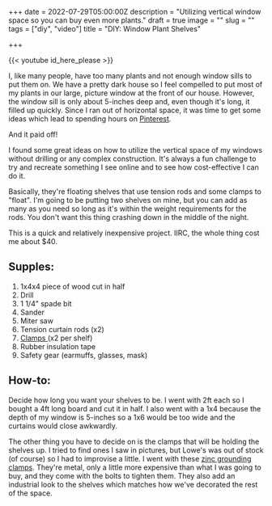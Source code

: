 +++
date = 2022-07-29T05:00:00Z
description = "Utilizing vertical window space so you can buy even more plants."
draft = true
image = ""
slug = ""
tags = ["diy", "video"]
title = "DIY: Window Plant Shelves"

+++

{{< youtube id_here_please >}}

I, like many people, have too many plants and not enough window sills to put them on. We have a pretty dark house so I feel compelled to put most of my plants in our large, picture window at the front of our house. However, the window sill is only about 5-inches deep and, even though it's long, it filled up quickly. Since I ran out of horizontal space, it was time to get some ideas which lead to spending hours on [Pinterest](https://www.pinterest.com/codyscraftcorner/).

And it paid off!

I found some great ideas on how to utilize the vertical space of my windows without drilling or any complex construction. It's always a fun challenge to try and recreate something I see online and to see how cost-effective I can do it.

Basically, they're floating shelves that use tension rods and some clamps to "float". I'm going to be putting two shelves on mine, but you can add as many as you need so long as it's within the weight requirements for the rods. You don't want this thing crashing down in the middle of the night.

This is a quick and relatively inexpensive project. IIRC, the whole thing cost me about $40.

## Supples:

1. 1x4x4 piece of wood cut in half
2. Drill
3. 1 1/4" spade bit
4. Sander
5. Miter saw
6. Tension curtain rods (x2)
7. [Clamps ](https://amzn.to/3veElK4)(x2 per shelf)
8. Rubber insulation tape
9. Safety gear (earmuffs, glasses, mask)

## How-to:

Decide how long you want your shelves to be. I went with 2ft each so I bought a 4ft long board and cut it in half. I also went with a 1x4 because the depth of my window is 5-inches so a 1x6 would be too wide and the curtains would close awkwardly.

The other thing you have to decide on is the clamps that will be holding the shelves up. I tried to find ones I saw in pictures, but Lowe's was out of stock (of course) so I had to improvise a little. I went with these [zinc grounding clamps](https://amzn.to/3veElK4). They're metal, only a little more expensive than what I was going to buy, and they come with the bolts to tighten them. They also add an industrial look to the shelves which matches how we've decorated the rest of the space.